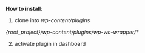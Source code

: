 **How to install**:
1) clone into _wp-content/plugins_

_{root_project}/wp-content/plugins/wp-wc-wrapper/*_

2) activate plugin in dashboard